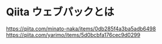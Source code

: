 # Qiita ウェブパックとは

https://qiita.com/minato-naka/items/0db285f4a3ba5adb6498
https://qiita.com/yarimo/items/5d0bcbfa176cec9d0299